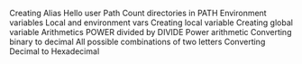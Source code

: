 Creating Alias
Hello user
Path
Count directories in PATH
Environment variables
Local and environment vars
Creating local variable
Creating global variable
Arithmetics
POWER divided by DIVIDE
Power arithmetic
Converting binary to decimal
All possible combinations of two letters
Converting Decimal to Hexadecimal

